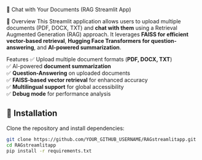  📄 Chat with Your Documents (RAG Streamlit App)

 🚀 Overview
This Streamlit application allows users to upload multiple documents (PDF, DOCX, TXT) and **chat with them** using a Retrieval Augmented Generation (RAG) approach. It leverages **FAISS for efficient vector-based retrieval**, **Hugging Face Transformers for question-answering**, and **AI-powered summarization**.

 Features
✅ Upload multiple document formats (**PDF, DOCX, TXT**)  
✅ AI-powered **document summarization**  
✅ **Question-Answering** on uploaded documents  
✅ **FAISS-based vector retrieval** for enhanced accuracy  
✅ **Multilingual support** for global accessibility  
✅ **Debug mode** for performance analysis  

## 🔧 Installation
Clone the repository and install dependencies:
```bash
git clone https://github.com/YOUR_GITHUB_USERNAME/RAGstreamlitapp.git
cd RAGstreamlitapp
pip install -r requirements.txt
